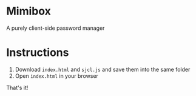 # Mimibox
A purely client-side password manager

# Instructions

1. Download `index.html` and `sjcl.js` and save them into the same folder
1. Open `index.html` in your browser

That's it!
